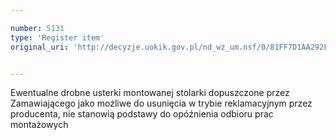 ```yaml
---

number: 5131
type: 'Register item'
original_uri: 'http://decyzje.uokik.gov.pl/nd_wz_um.nsf/0/81FF7D1AA292F6FAC1257BBE0034AF12?OpenDocument'


---
```


Ewentualne drobne usterki montowanej stolarki dopuszczone przez Zamawiającego jako możliwe do usunięcia w trybie reklamacyjnym przez producenta, nie stanowią podstawy do opóźnienia odbioru prac montażowych
